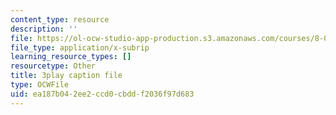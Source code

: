 ```yaml
---
content_type: resource
description: ''
file: https://ol-ocw-studio-app-production.s3.amazonaws.com/courses/8-01sc-classical-mechanics-fall-2016/ea187b042ee2ccd0cbddf2036f97d683_5QKJG0FZTio.srt
file_type: application/x-subrip
learning_resource_types: []
resourcetype: Other
title: 3play caption file
type: OCWFile
uid: ea187b04-2ee2-ccd0-cbdd-f2036f97d683
---
```

